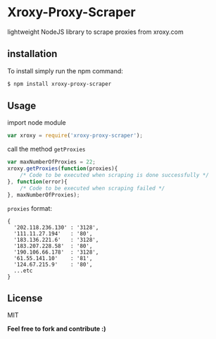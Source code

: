 Xroxy-Proxy-Scraper
=================

lightweight NodeJS library to scrape proxies from xroxy.com

installation
---
To install simply run the npm command:
```sh
$ npm install xroxy-proxy-scraper
```
Usage
---
import node module
```js
var xroxy = require('xroxy-proxy-scraper');
```
call the method ```getProxies```
```js
var maxNumberOfProxies = 22;
xroxy.getProxies(function(proxies){
    /* Code to be executed when scraping is done successfully */
}, function(error){
    /* Code to be executed when scraping failed */
}, maxNumberOfProxies);
```

```proxies``` format:
```
{ 
  '202.118.236.130' : '3128',
  '111.11.27.194'   : '80',
  '183.136.221.6'   : '3128',
  '183.207.228.58'  : '80',
  '190.106.66.178'  : '3128',
  '61.55.141.10'    : '81',
  '124.67.215.9'    : '80',
  ...etc
}
```

License
---
MIT

**Feel free to fork and contribute :)**
